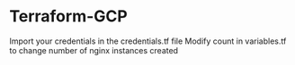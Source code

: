 # Terraform-GCP

Import your credentials in the credentials.tf file
Modify count in variables.tf to change number of nginx instances created
